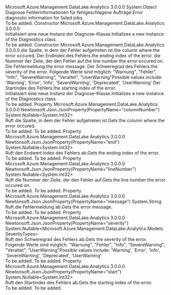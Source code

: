<Type Name="Diagnostics" FullName="Microsoft.Azure.Management.DataLake.Analytics.Models.Diagnostics">
  <TypeSignature Language="C#" Value="public class Diagnostics" />
  <TypeSignature Language="ILAsm" Value=".class public auto ansi beforefieldinit Diagnostics extends System.Object" />
  <TypeSignature Language="DocId" Value="T:Microsoft.Azure.Management.DataLake.Analytics.Models.Diagnostics" />
  <TypeSignature Language="VB.NET" Value="Public Class Diagnostics" />
  <TypeSignature Language="F#" Value="type Diagnostics = class" />
  <AssemblyInfo>
    <AssemblyName>Microsoft.Azure.Management.DataLake.Analytics</AssemblyName>
    <AssemblyVersion>3.0.0.0</AssemblyVersion>
  </AssemblyInfo>
  <Base>
    <BaseTypeName>System.Object</BaseTypeName>
  </Base>
  <Interfaces />
  <Docs>
    <summary>
            <span data-ttu-id="e91f2-101">Diagnose Fehlerinformationen für fehlgeschlagene Aufträge.</span><span class="sxs-lookup"><span data-stu-id="e91f2-101">Error diagnostic information for failed jobs.</span></span>
            </summary>
    <remarks>To be added.</remarks>
  </Docs>
  <Members>
    <Member MemberName=".ctor">
      <MemberSignature Language="C#" Value="public Diagnostics ();" />
      <MemberSignature Language="ILAsm" Value=".method public hidebysig specialname rtspecialname instance void .ctor() cil managed" />
      <MemberSignature Language="DocId" Value="M:Microsoft.Azure.Management.DataLake.Analytics.Models.Diagnostics.#ctor" />
      <MemberSignature Language="VB.NET" Value="Public Sub New ()" />
      <MemberType>Constructor</MemberType>
      <AssemblyInfo>
        <AssemblyName>Microsoft.Azure.Management.DataLake.Analytics</AssemblyName>
        <AssemblyVersion>3.0.0.0</AssemblyVersion>
      </AssemblyInfo>
      <Parameters />
      <Docs>
        <summary>
            <span data-ttu-id="e91f2-102">Initialisiert eine neue Instanz der Diagnose-Klasse.</span><span class="sxs-lookup"><span data-stu-id="e91f2-102">Initializes a new instance of the Diagnostics class.</span></span>
            </summary>
        <remarks>To be added.</remarks>
      </Docs>
    </Member>
    <Member MemberName=".ctor">
      <MemberSignature Language="C#" Value="public Diagnostics (Nullable&lt;int&gt; columnNumber = null, Nullable&lt;int&gt; end = null, Nullable&lt;int&gt; lineNumber = null, string message = null, Nullable&lt;Microsoft.Azure.Management.DataLake.Analytics.Models.SeverityTypes&gt; severity = null, Nullable&lt;int&gt; start = null);" />
      <MemberSignature Language="ILAsm" Value=".method public hidebysig specialname rtspecialname instance void .ctor(valuetype System.Nullable`1&lt;int32&gt; columnNumber, valuetype System.Nullable`1&lt;int32&gt; end, valuetype System.Nullable`1&lt;int32&gt; lineNumber, string message, valuetype System.Nullable`1&lt;valuetype Microsoft.Azure.Management.DataLake.Analytics.Models.SeverityTypes&gt; severity, valuetype System.Nullable`1&lt;int32&gt; start) cil managed" />
      <MemberSignature Language="DocId" Value="M:Microsoft.Azure.Management.DataLake.Analytics.Models.Diagnostics.#ctor(System.Nullable{System.Int32},System.Nullable{System.Int32},System.Nullable{System.Int32},System.String,System.Nullable{Microsoft.Azure.Management.DataLake.Analytics.Models.SeverityTypes},System.Nullable{System.Int32})" />
      <MemberSignature Language="VB.NET" Value="Public Sub New (Optional columnNumber As Nullable(Of Integer) = null, Optional end As Nullable(Of Integer) = null, Optional lineNumber As Nullable(Of Integer) = null, Optional message As String = null, Optional severity As Nullable(Of SeverityTypes) = null, Optional start As Nullable(Of Integer) = null)" />
      <MemberSignature Language="F#" Value="new Microsoft.Azure.Management.DataLake.Analytics.Models.Diagnostics : Nullable&lt;int&gt; * Nullable&lt;int&gt; * Nullable&lt;int&gt; * string * Nullable&lt;Microsoft.Azure.Management.DataLake.Analytics.Models.SeverityTypes&gt; * Nullable&lt;int&gt; -&gt; Microsoft.Azure.Management.DataLake.Analytics.Models.Diagnostics" Usage="new Microsoft.Azure.Management.DataLake.Analytics.Models.Diagnostics (columnNumber, end, lineNumber, message, severity, start)" />
      <MemberType>Constructor</MemberType>
      <AssemblyInfo>
        <AssemblyName>Microsoft.Azure.Management.DataLake.Analytics</AssemblyName>
        <AssemblyVersion>3.0.0.0</AssemblyVersion>
      </AssemblyInfo>
      <Parameters>
        <Parameter Name="columnNumber" Type="System.Nullable&lt;System.Int32&gt;" />
        <Parameter Name="end" Type="System.Nullable&lt;System.Int32&gt;" />
        <Parameter Name="lineNumber" Type="System.Nullable&lt;System.Int32&gt;" />
        <Parameter Name="message" Type="System.String" />
        <Parameter Name="severity" Type="System.Nullable&lt;Microsoft.Azure.Management.DataLake.Analytics.Models.SeverityTypes&gt;" />
        <Parameter Name="start" Type="System.Nullable&lt;System.Int32&gt;" />
      </Parameters>
      <Docs>
        <param name="columnNumber"><span data-ttu-id="e91f2-103">die Spalte, in dem der Fehler aufgetreten ist.</span><span class="sxs-lookup"><span data-stu-id="e91f2-103">the column where the error occured.</span></span></param>
        <param name="end"><span data-ttu-id="e91f2-104">Der Endindex des Fehlers.</span><span class="sxs-lookup"><span data-stu-id="e91f2-104">the ending index of the error.</span></span></param>
        <param name="lineNumber"><span data-ttu-id="e91f2-105">die Nummer der Zeile, der den Fehler auf.</span><span class="sxs-lookup"><span data-stu-id="e91f2-105">the line number the error occured on.</span></span></param>
        <param name="message"><span data-ttu-id="e91f2-106">Die Fehlermeldung.</span><span class="sxs-lookup"><span data-stu-id="e91f2-106">the error message.</span></span></param>
        <param name="severity"><span data-ttu-id="e91f2-107">Der Schweregrad des Fehlers.</span><span class="sxs-lookup"><span data-stu-id="e91f2-107">the severity of the error.</span></span> <span data-ttu-id="e91f2-108">Folgende Werte sind möglich: "Warnung", "Fehler", "Info", "SevereWarning", "Veraltet", "UserWarning"</span><span class="sxs-lookup"><span data-stu-id="e91f2-108">Possible values include: 'Warning', 'Error', 'Info', 'SevereWarning', 'Deprecated', 'UserWarning'</span></span></param>
        <param name="start"><span data-ttu-id="e91f2-109">Der Startindex des Fehlers.</span><span class="sxs-lookup"><span data-stu-id="e91f2-109">the starting index of the error.</span></span></param>
        <summary>
            <span data-ttu-id="e91f2-110">Initialisiert eine neue Instanz der Diagnose-Klasse.</span><span class="sxs-lookup"><span data-stu-id="e91f2-110">Initializes a new instance of the Diagnostics class.</span></span>
            </summary>
        <remarks>To be added.</remarks>
      </Docs>
    </Member>
    <Member MemberName="ColumnNumber">
      <MemberSignature Language="C#" Value="public Nullable&lt;int&gt; ColumnNumber { get; }" />
      <MemberSignature Language="ILAsm" Value=".property instance valuetype System.Nullable`1&lt;int32&gt; ColumnNumber" />
      <MemberSignature Language="DocId" Value="P:Microsoft.Azure.Management.DataLake.Analytics.Models.Diagnostics.ColumnNumber" />
      <MemberSignature Language="VB.NET" Value="Public ReadOnly Property ColumnNumber As Nullable(Of Integer)" />
      <MemberSignature Language="F#" Value="member this.ColumnNumber : Nullable&lt;int&gt;" Usage="Microsoft.Azure.Management.DataLake.Analytics.Models.Diagnostics.ColumnNumber" />
      <MemberType>Property</MemberType>
      <AssemblyInfo>
        <AssemblyName>Microsoft.Azure.Management.DataLake.Analytics</AssemblyName>
        <AssemblyVersion>3.0.0.0</AssemblyVersion>
      </AssemblyInfo>
      <Attributes>
        <Attribute>
          <AttributeName>Newtonsoft.Json.JsonProperty(PropertyName="columnNumber")</AttributeName>
        </Attribute>
      </Attributes>
      <ReturnValue>
        <ReturnType>System.Nullable&lt;System.Int32&gt;</ReturnType>
      </ReturnValue>
      <Docs>
        <summary>
            <span data-ttu-id="e91f2-111">Ruft die Spalte, in dem der Fehler aufgetreten ist.</span><span class="sxs-lookup"><span data-stu-id="e91f2-111">Gets the column where the error occured.</span></span>
            </summary>
        <value>To be added.</value>
        <remarks>To be added.</remarks>
      </Docs>
    </Member>
    <Member MemberName="End">
      <MemberSignature Language="C#" Value="public Nullable&lt;int&gt; End { get; }" />
      <MemberSignature Language="ILAsm" Value=".property instance valuetype System.Nullable`1&lt;int32&gt; End" />
      <MemberSignature Language="DocId" Value="P:Microsoft.Azure.Management.DataLake.Analytics.Models.Diagnostics.End" />
      <MemberSignature Language="VB.NET" Value="Public ReadOnly Property End As Nullable(Of Integer)" />
      <MemberSignature Language="F#" Value="member this.End : Nullable&lt;int&gt;" Usage="Microsoft.Azure.Management.DataLake.Analytics.Models.Diagnostics.End" />
      <MemberType>Property</MemberType>
      <AssemblyInfo>
        <AssemblyName>Microsoft.Azure.Management.DataLake.Analytics</AssemblyName>
        <AssemblyVersion>3.0.0.0</AssemblyVersion>
      </AssemblyInfo>
      <Attributes>
        <Attribute>
          <AttributeName>Newtonsoft.Json.JsonProperty(PropertyName="end")</AttributeName>
        </Attribute>
      </Attributes>
      <ReturnValue>
        <ReturnType>System.Nullable&lt;System.Int32&gt;</ReturnType>
      </ReturnValue>
      <Docs>
        <summary>
            <span data-ttu-id="e91f2-112">Ruft den Endwert Index des Fehlers ab.</span><span class="sxs-lookup"><span data-stu-id="e91f2-112">Gets the ending index of the error.</span></span>
            </summary>
        <value>To be added.</value>
        <remarks>To be added.</remarks>
      </Docs>
    </Member>
    <Member MemberName="LineNumber">
      <MemberSignature Language="C#" Value="public Nullable&lt;int&gt; LineNumber { get; }" />
      <MemberSignature Language="ILAsm" Value=".property instance valuetype System.Nullable`1&lt;int32&gt; LineNumber" />
      <MemberSignature Language="DocId" Value="P:Microsoft.Azure.Management.DataLake.Analytics.Models.Diagnostics.LineNumber" />
      <MemberSignature Language="VB.NET" Value="Public ReadOnly Property LineNumber As Nullable(Of Integer)" />
      <MemberSignature Language="F#" Value="member this.LineNumber : Nullable&lt;int&gt;" Usage="Microsoft.Azure.Management.DataLake.Analytics.Models.Diagnostics.LineNumber" />
      <MemberType>Property</MemberType>
      <AssemblyInfo>
        <AssemblyName>Microsoft.Azure.Management.DataLake.Analytics</AssemblyName>
        <AssemblyVersion>3.0.0.0</AssemblyVersion>
      </AssemblyInfo>
      <Attributes>
        <Attribute>
          <AttributeName>Newtonsoft.Json.JsonProperty(PropertyName="lineNumber")</AttributeName>
        </Attribute>
      </Attributes>
      <ReturnValue>
        <ReturnType>System.Nullable&lt;System.Int32&gt;</ReturnType>
      </ReturnValue>
      <Docs>
        <summary>
            <span data-ttu-id="e91f2-113">Ruft die Nummer der Zeile, der den Fehler auf.</span><span class="sxs-lookup"><span data-stu-id="e91f2-113">Gets the line number the error occured on.</span></span>
            </summary>
        <value>To be added.</value>
        <remarks>To be added.</remarks>
      </Docs>
    </Member>
    <Member MemberName="Message">
      <MemberSignature Language="C#" Value="public string Message { get; }" />
      <MemberSignature Language="ILAsm" Value=".property instance string Message" />
      <MemberSignature Language="DocId" Value="P:Microsoft.Azure.Management.DataLake.Analytics.Models.Diagnostics.Message" />
      <MemberSignature Language="VB.NET" Value="Public ReadOnly Property Message As String" />
      <MemberSignature Language="F#" Value="member this.Message : string" Usage="Microsoft.Azure.Management.DataLake.Analytics.Models.Diagnostics.Message" />
      <MemberType>Property</MemberType>
      <AssemblyInfo>
        <AssemblyName>Microsoft.Azure.Management.DataLake.Analytics</AssemblyName>
        <AssemblyVersion>3.0.0.0</AssemblyVersion>
      </AssemblyInfo>
      <Attributes>
        <Attribute>
          <AttributeName>Newtonsoft.Json.JsonProperty(PropertyName="message")</AttributeName>
        </Attribute>
      </Attributes>
      <ReturnValue>
        <ReturnType>System.String</ReturnType>
      </ReturnValue>
      <Docs>
        <summary>
            <span data-ttu-id="e91f2-114">Ruft die Fehlermeldung ab.</span><span class="sxs-lookup"><span data-stu-id="e91f2-114">Gets the error message.</span></span>
            </summary>
        <value>To be added.</value>
        <remarks>To be added.</remarks>
      </Docs>
    </Member>
    <Member MemberName="Severity">
      <MemberSignature Language="C#" Value="public Nullable&lt;Microsoft.Azure.Management.DataLake.Analytics.Models.SeverityTypes&gt; Severity { get; }" />
      <MemberSignature Language="ILAsm" Value=".property instance valuetype System.Nullable`1&lt;valuetype Microsoft.Azure.Management.DataLake.Analytics.Models.SeverityTypes&gt; Severity" />
      <MemberSignature Language="DocId" Value="P:Microsoft.Azure.Management.DataLake.Analytics.Models.Diagnostics.Severity" />
      <MemberSignature Language="VB.NET" Value="Public ReadOnly Property Severity As Nullable(Of SeverityTypes)" />
      <MemberSignature Language="F#" Value="member this.Severity : Nullable&lt;Microsoft.Azure.Management.DataLake.Analytics.Models.SeverityTypes&gt;" Usage="Microsoft.Azure.Management.DataLake.Analytics.Models.Diagnostics.Severity" />
      <MemberType>Property</MemberType>
      <AssemblyInfo>
        <AssemblyName>Microsoft.Azure.Management.DataLake.Analytics</AssemblyName>
        <AssemblyVersion>3.0.0.0</AssemblyVersion>
      </AssemblyInfo>
      <Attributes>
        <Attribute>
          <AttributeName>Newtonsoft.Json.JsonProperty(PropertyName="severity")</AttributeName>
        </Attribute>
      </Attributes>
      <ReturnValue>
        <ReturnType>System.Nullable&lt;Microsoft.Azure.Management.DataLake.Analytics.Models.SeverityTypes&gt;</ReturnType>
      </ReturnValue>
      <Docs>
        <summary>
            <span data-ttu-id="e91f2-115">Ruft den Schweregrad des Fehlers ab.</span><span class="sxs-lookup"><span data-stu-id="e91f2-115">Gets the severity of the error.</span></span> <span data-ttu-id="e91f2-116">Folgende Werte sind möglich: "Warnung", "Fehler", "Info", "SevereWarning", "Veraltet", "UserWarning"</span><span class="sxs-lookup"><span data-stu-id="e91f2-116">Possible values include: 'Warning', 'Error', 'Info', 'SevereWarning', 'Deprecated', 'UserWarning'</span></span>
            </summary>
        <value>To be added.</value>
        <remarks>To be added.</remarks>
      </Docs>
    </Member>
    <Member MemberName="Start">
      <MemberSignature Language="C#" Value="public Nullable&lt;int&gt; Start { get; }" />
      <MemberSignature Language="ILAsm" Value=".property instance valuetype System.Nullable`1&lt;int32&gt; Start" />
      <MemberSignature Language="DocId" Value="P:Microsoft.Azure.Management.DataLake.Analytics.Models.Diagnostics.Start" />
      <MemberSignature Language="VB.NET" Value="Public ReadOnly Property Start As Nullable(Of Integer)" />
      <MemberSignature Language="F#" Value="member this.Start : Nullable&lt;int&gt;" Usage="Microsoft.Azure.Management.DataLake.Analytics.Models.Diagnostics.Start" />
      <MemberType>Property</MemberType>
      <AssemblyInfo>
        <AssemblyName>Microsoft.Azure.Management.DataLake.Analytics</AssemblyName>
        <AssemblyVersion>3.0.0.0</AssemblyVersion>
      </AssemblyInfo>
      <Attributes>
        <Attribute>
          <AttributeName>Newtonsoft.Json.JsonProperty(PropertyName="start")</AttributeName>
        </Attribute>
      </Attributes>
      <ReturnValue>
        <ReturnType>System.Nullable&lt;System.Int32&gt;</ReturnType>
      </ReturnValue>
      <Docs>
        <summary>
            <span data-ttu-id="e91f2-117">Ruft den Startindex des Fehlers ab.</span><span class="sxs-lookup"><span data-stu-id="e91f2-117">Gets the starting index of the error.</span></span>
            </summary>
        <value>To be added.</value>
        <remarks>To be added.</remarks>
      </Docs>
    </Member>
  </Members>
</Type>